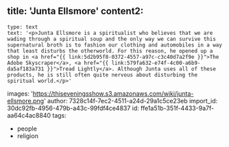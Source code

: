 title: 'Junta Ellsmore'
content2:
  -
    type: text
    text: '<p>Junta Ellsmore is a spiritualist who believes that we are wading through a spiritual soup and the only way we can survive this supernatural broth is to fashion our clothing and automobiles in a way that least disturbs the otherworld. For this reason, he opened up a shop in <a href="{{ link:5d2b95f8-0372-4557-a97c-c3c40d7a2f9e }}">The Adobe Skyscraper</a>, <a href="{{ link:579fa632-e74f-4c00-a6b9-da5af183a731 }}">Tread Lightly</a>. Although Junta uses all of these products, he is still often quite nervous about disturbing the spiritual world.</p>'
images: 'https://thiseveningsshow.s3.amazonaws.com/wiki/junta-ellsmore.png'
author: 7328c14f-7ec2-4511-a24d-29a1c5ce23eb
import_id: 30dc92fb-4956-479b-a43c-99fdf4ce4837
id: ffe1a51b-351f-4433-9a7f-aa64c4ac8840
tags:
  - people
  - religion
